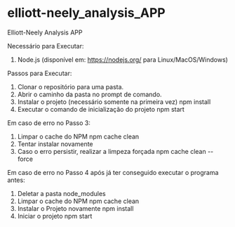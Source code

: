 # elliott-neely_analysis_APP
Elliott-Neely Analysis APP

Necessário para Executar:
1. Node.js (disponível em: https://nodejs.org/ para Linux/MacOS/Windows)

Passos para Executar:
1. Clonar o repositório para uma pasta.
2. Abrir o caminho da pasta no prompt de comando.
3. Instalar o projeto (necessário somente na primeira vez)
  npm install
4. Executar o comando de inicialização do projeto
  npm start

Em caso de erro no Passo 3:
1. Limpar o cache do NPM
  npm cache clean
2. Tentar instalar novamente
3. Caso o erro persistir, realizar a limpeza forçada
  npm cache clean --force

Em caso de erro no Passo 4 após já ter conseguido executar o programa antes:
1. Deletar a pasta node_modules
2. Limpar o cache do NPM
  npm cache clean
3. Instalar o Projeto novamente
  npm install
4. Iniciar o projeto
  npm start
